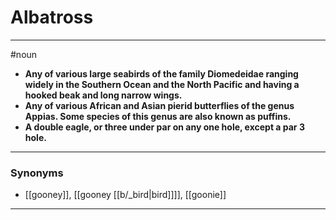 # Albatross
---
#noun
- **Any of various large seabirds of the family Diomedeidae ranging widely in the Southern Ocean and the North Pacific and having a hooked beak and long narrow wings.**
- **Any of various African and Asian pierid butterflies of the genus Appias. Some species of this genus are also known as puffins.**
- **A double eagle, or three under par on any one hole, except a par 3 hole.**
---
### Synonyms
- [[gooney]], [[gooney [[b/_bird|bird]]]], [[goonie]]
---
